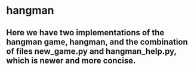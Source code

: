 # hangman

## Here we have two implementations of the hangman game, hangman, and the combination of files new_game.py and hangman_help.py, which is newer and more concise.
